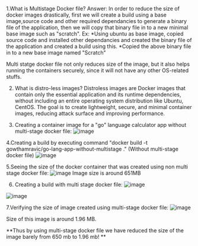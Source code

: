 1.What is Multistage Docker file?
Answer: In order to reduce the size of docker images drastically, first we will create a build using a base image,source code and other required dependancies to generate a binary file of the application, then we will copy that binary file in to a new minimal base image such as "scratch".
Ex:
*Using ubuntu as base image, copied source code and installed other dependancies and created the binary file of the application and created a build using this.
*Copied the above binary file in to a new base image named "Scratch"

Multi statge docker file not only reduces size of the image, but it also helps running the containers securely, since it will not have any other OS-related stuffs.

2. What is distro-less images?
    Distroless images are Docker images that contain only the essential application and its runtime dependencies, without including an entire operating system distribution like Ubuntu, CentOS. The goal 
 is to create lightweight, secure, and minimal container images, reducing attack surface and improving performance.

3. Creating a container image for a "go" language calculator app without multi-stage docker file:
   ![image](https://github.com/user-attachments/assets/54d2f653-18d6-485c-9505-24e7a481048d)

4.Creating a build by executing command "docker build -t gowthamravic/go-lang-app-without-multistage ." (Without multi-stage docker file)
![image](https://github.com/user-attachments/assets/7737987f-872d-4387-ba35-75be2e5a4d56)

5.Seeing the size of the docker container that was created using non multi stage docker file:
![image](https://github.com/user-attachments/assets/0313821f-af80-4c7e-8e6a-7a9a1ff3c0e0)
Image size is around 651MB

6. Creating a build with multi stage docker file:
   ![image](https://github.com/user-attachments/assets/c0e47fa7-ac40-46c0-a203-a138a4537d85)

 ![image](https://github.com/user-attachments/assets/ee21cf4e-5e4f-423e-bd6c-8b7f090ed256)

7.Verifying the size of image created using multi-stage docker file:
![image](https://github.com/user-attachments/assets/253b2fde-7ec8-4d3a-b2f2-1f0be6a62252)


Size of this image is around 1.96 MB.

**Thus by using multi-stage docker file we have reduced the size of the image barely from 650 mb to 1.96 mb!
**

